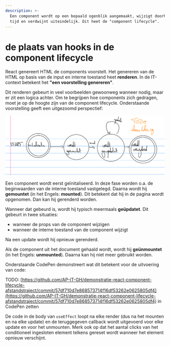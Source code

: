 ```yaml
---
description: >-
  Een component wordt op een bepaald ogenblik aangemaakt, wijzigt doorheen de
  tijd en verdwijnt uiteindelijk. Dit heet de "component lifecycle".
---
```


# de plaats van hooks in de component lifecycle

React genereert HTML de components voorstelt. Het genereren van de HTML op basis van de input en interne toestand heet **renderen**. In de IT-context betekent het **"een voorstelling genereren"**.

Dit renderen gebeurt in veel voorbeelden gewoonweg wanneer nodig, maar er zit een logica achter. Om te begrijpen hoe components zich gedragen, moet je op de hoogte zijn van de component lifecycle. Onderstaande voorstelling geeft een uitgezoomd perspectief:

![](../../.gitbook/assets/fsm-component-lifecycle.png)

Een component wordt eerst geïnitaliseerd. In deze fase worden o.a. de beginwaarden van de interne toestand vastgelegd. Daarna wordt hij **gemountet** (in het Engels: **mounted**). Dit betekent dat hij in de pagina wordt opgenomen. Dan kan hij gerenderd worden.

Wanneer dat gebeurd is, wordt hij typisch meermaals **geüpdatet**. Dit gebeurt in twee situaties:

* wanneer de props van de component wijzigen
* wanneer de interne toestand van de component wijzigt

Na een update wordt hij opnieuw gerenderd.

Als de component uit het document gehaald wordt, wordt hij **geünmountet** (in het Engels: **unmounted**). Daarna kan hij niet meer gebruikt worden.

Onderstaande CodePen demonstreert wat dit betekent voor de uitvoering van code:

TODO: [https://github.com/AP-IT-GH/demonstratie-react-component-lifecycle-afstandstraject/commit/57df710d7e868573714f16df53262e0625805df4](https://github.com/AP-IT-GH/demonstratie-react-component-lifecycle-afstandstraject/commit/57df710d7e868573714f16df53262e0625805df4) in CodePen zetten

De code in de body van `useEffect` loopt na elke render (dus na het mounten en na elke update) en de teruggegeven callback wordt uitgevoerd voor elke update en voor het unmounten. Merk ook op dat het aantal clicks van het conditioneel ingesloten element telkens gereset wordt wanneer het element opnieuw verschijnt.
